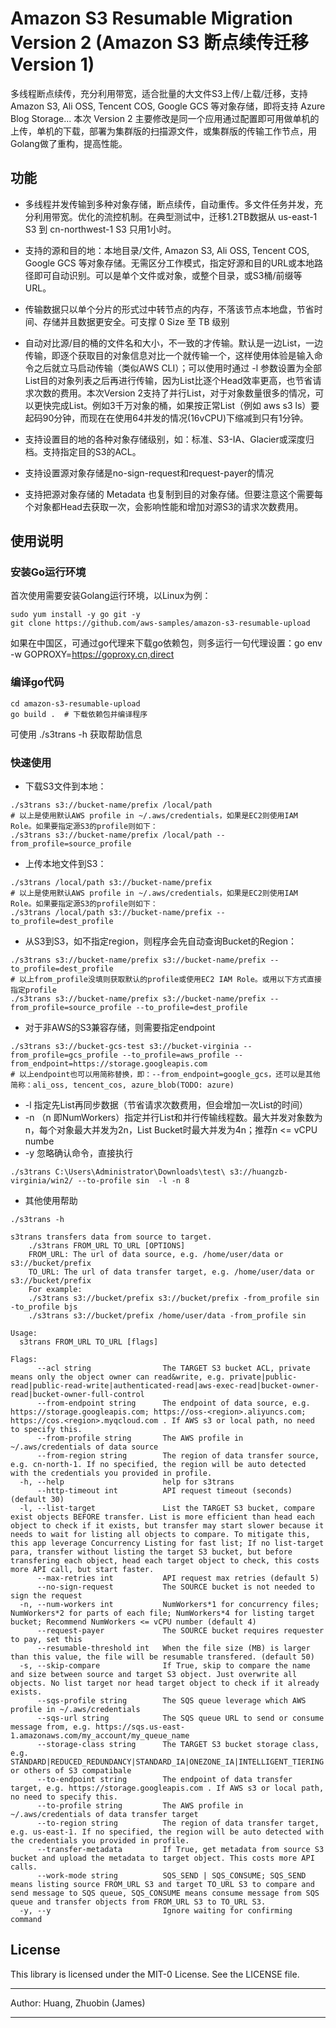 
# Amazon S3 Resumable Migration Version 2  (Amazon S3 断点续传迁移 Version 1)

多线程断点续传，充分利用带宽，适合批量的大文件S3上传/上载/迁移，支持Amazon S3, Ali OSS, Tencent COS, Google GCS 等对象存储，即将支持 Azure Blog Storage...
本次 Version 2 主要修改是同一个应用通过配置即可用做单机的上传，单机的下载，部署为集群版的扫描源文件，或集群版的传输工作节点，用Golang做了重构，提高性能。
  
## 功能  

* 多线程并发传输到多种对象存储，断点续传，自动重传。多文件任务并发，充分利用带宽。优化的流控机制。在典型测试中，迁移1.2TB数据从 us-east-1 S3 到 cn-northwest-1 S3 只用1小时。

* 支持的源和目的地：本地目录/文件, Amazon S3, Ali OSS, Tencent COS, Google GCS 等对象存储。无需区分工作模式，指定好源和目的URL或本地路径即可自动识别。可以是单个文件或对象，或整个目录，或S3桶/前缀等URL。

* 传输数据只以单个分片的形式过中转节点的内存，不落该节点本地盘，节省时间、存储并且数据更安全。可支撑 0 Size 至 TB 级别  

* 自动对比源/目的桶的文件名和大小，不一致的才传输。默认是一边List，一边传输，即逐个获取目的对象信息对比一个就传输一个，这样使用体验是输入命令之后就立马启动传输（类似AWS CLI）；可以使用时通过 -l 参数设置为全部List目的对象列表之后再进行传输，因为List比逐个Head效率更高，也节省请求次数的费用。本次Version 2支持了并行List，对于对象数量很多的情况，可以更快完成List。例如3千万对象的桶，如果按正常List（例如 aws s3 ls）要起码90分钟，而现在在使用64并发的情况(16vCPU)下缩减到只有1分钟。

* 支持设置目的地的各种对象存储级别，如：标准、S3-IA、Glacier或深度归档。支持指定目的S3的ACL。

* 支持设置源对象存储是no-sign-request和request-payer的情况

* 支持把源对象存储的 Metadata 也复制到目的对象存储。但要注意这个需要每个对象都Head去获取一次，会影响性能和增加对源S3的请求次数费用。

## 使用说明

### 安装Go运行环境

首次使用需要安装Golang运行环境，以Linux为例：

```shell
sudo yum install -y go git -y
git clone https://github.com/aws-samples/amazon-s3-resumable-upload
```

如果在中国区，可通过go代理来下载go依赖包，则多运行一句代理设置：go env -w GOPROXY=https://goproxy.cn,direct   

### 编译go代码

```shell
cd amazon-s3-resumable-upload
go build .  # 下载依赖包并编译程序
```

可使用 ./s3trans -h 获取帮助信息

### 快速使用  

* 下载S3文件到本地：  

```shell
./s3trans s3://bucket-name/prefix /local/path
# 以上是使用默认AWS profile in ~/.aws/credentials，如果是EC2则使用IAM Role。如果要指定源S3的profile则如下：
./s3trans s3://bucket-name/prefix /local/path --from_profile=source_profile
```

* 上传本地文件到S3：  

```shell
./s3trans /local/path s3://bucket-name/prefix
# 以上是使用默认AWS profile in ~/.aws/credentials，如果是EC2则使用IAM Role。如果要指定源S3的profile则如下：
./s3trans /local/path s3://bucket-name/prefix --to_profile=dest_profile
```

* 从S3到S3，如不指定region，则程序会先自动查询Bucket的Region：  

```shell
./s3trans s3://bucket-name/prefix s3://bucket-name/prefix --to_profile=dest_profile
# 以上from_profile没填则获取默认的profile或使用EC2 IAM Role。或用以下方式直接指定profile
./s3trans s3://bucket-name/prefix s3://bucket-name/prefix --from_profile=source_profile --to_profile=dest_profile
```

* 对于非AWS的S3兼容存储，则需要指定endpoint

```shell
./s3trans s3://bucket-gcs-test s3://bucket-virginia --from_profile=gcs_profile --to_profile=aws_profile --from_endpoint=https://storage.googleapis.com
# 以上endpoint也可以用简称替换，即：--from_endpoint=google_gcs，还可以是其他简称：ali_oss, tencent_cos, azure_blob(TODO: azure)
```

* -l 指定先List再同步数据（节省请求次数费用，但会增加一次List的时间）
* -n （n 即NumWorkers）指定并行List和并行传输线程数。最大并发对象数为n，每个对象最大并发为2n，List Bucket时最大并发为4n；推荐n <= vCPU numbe
* -y 忽略确认命令，直接执行

```shell
./s3trans C:\Users\Administrator\Downloads\test\ s3://huangzb-virginia/win2/ --to-profile sin  -l -n 8
```

* 其他使用帮助
  
```shell
./s3trans -h

s3trans transfers data from source to target.
	./s3trans FROM_URL TO_URL [OPTIONS]
	FROM_URL: The url of data source, e.g. /home/user/data or s3://bucket/prefix
	TO_URL: The url of data transfer target, e.g. /home/user/data or s3://bucket/prefix
	For example:
	./s3trans s3://bucket/prefix s3://bucket/prefix -from_profile sin -to_profile bjs
	./s3trans s3://bucket/prefix /home/user/data -from_profile sin

Usage:
  s3trans FROM_URL TO_URL [flags]

Flags:
      --acl string                The TARGET S3 bucket ACL, private means only the object owner can read&write, e.g. private|public-read|public-read-write|authenticated-read|aws-exec-read|bucket-owner-read|bucket-owner-full-control
      --from-endpoint string      The endpoint of data source, e.g. https://storage.googleapis.com; https://oss-<region>.aliyuncs.com; https://cos.<region>.myqcloud.com . If AWS s3 or local path, no need to specify this.
      --from-profile string       The AWS profile in ~/.aws/credentials of data source
      --from-region string        The region of data transfer source, e.g. cn-north-1. If no specified, the region will be auto detected with the credentials you provided in profile.
  -h, --help                      help for s3trans
      --http-timeout int          API request timeout (seconds) (default 30)
  -l, --list-target               List the TARGET S3 bucket, compare exist objects BEFORE transfer. List is more efficient than head each object to check if it exists, but transfer may start slower because it needs to wait for listing all objects to compare. To mitigate this, this app leverage Concurrency Listing for fast list; If no list-target para, transfer without listing the target S3 bucket, but before transfering each object, head each target object to check, this costs more API call, but start faster.
      --max-retries int           API request max retries (default 5)
      --no-sign-request           The SOURCE bucket is not needed to sign the request
  -n, --num-workers int           NumWorkers*1 for concurrency files; NumWorkers*2 for parts of each file; NumWorkers*4 for listing target bucket; Recommend NumWorkers <= vCPU number (default 4)
      --request-payer             The SOURCE bucket requires requester to pay, set this
      --resumable-threshold int   When the file size (MB) is larger than this value, the file will be resumable transfered. (default 50)
  -s, --skip-compare              If True, skip to compare the name and size between source and target S3 object. Just overwrite all objects. No list target nor head target object to check if it already exists.
      --sqs-profile string        The SQS queue leverage which AWS profile in ~/.aws/credentials
      --sqs-url string            The SQS queue URL to send or consume message from, e.g. https://sqs.us-east-1.amazonaws.com/my_account/my_queue_name
      --storage-class string      The TARGET S3 bucket storage class, e.g. STANDARD|REDUCED_REDUNDANCY|STANDARD_IA|ONEZONE_IA|INTELLIGENT_TIERING|GLACIER|DEEP_ARCHIVE|OUTPOSTS|GLACIER_IR|SNOW or others of S3 compatibale
      --to-endpoint string        The endpoint of data transfer target, e.g. https://storage.googleapis.com . If AWS s3 or local path, no need to specify this.
      --to-profile string         The AWS profile in ~/.aws/credentials of data transfer target
      --to-region string          The region of data transfer target, e.g. us-east-1. If no specified, the region will be auto detected with the credentials you provided in profile.
      --transfer-metadata         If True, get metadata from source S3 bucket and upload the metadata to target object. This costs more API calls.
      --work-mode string          SQS_SEND | SQS_CONSUME; SQS_SEND means listing source FROM_URL S3 and target TO_URL S3 to compare and send message to SQS queue, SQS_CONSUME means consume message from SQS queue and transfer objects from FROM_URL S3 to TO_URL S3. 
  -y, --y                         Ignore waiting for confirming command
```

## License
  
This library is licensed under the MIT-0 License. See the LICENSE file.
  
  ******
  Author: Huang, Zhuobin (James)
  ******
  